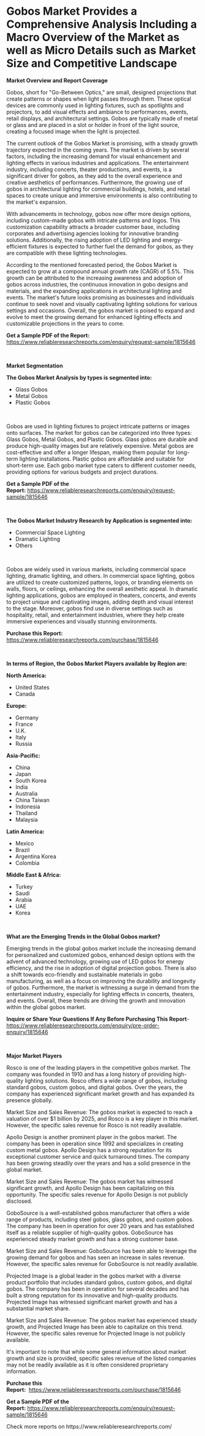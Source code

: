 <p><h1>Gobos Market Provides a Comprehensive Analysis Including a Macro Overview of the Market as well as Micro Details such as Market Size and Competitive Landscape</h1></p><p><strong>Market Overview and Report Coverage</strong></p>
<p><p>Gobos, short for "Go-Between Optics," are small, designed projections that create patterns or shapes when light passes through them. These optical devices are commonly used in lighting fixtures, such as spotlights and projectors, to add visual effects and ambiance to performances, events, retail displays, and architectural settings. Gobos are typically made of metal or glass and are placed in a slot or holder in front of the light source, creating a focused image when the light is projected.</p><p>The current outlook of the Gobos Market is promising, with a steady growth trajectory expected in the coming years. The market is driven by several factors, including the increasing demand for visual enhancement and lighting effects in various industries and applications. The entertainment industry, including concerts, theater productions, and events, is a significant driver for gobos, as they add to the overall experience and creative aesthetics of performances. Furthermore, the growing use of gobos in architectural lighting for commercial buildings, hotels, and retail spaces to create unique and immersive environments is also contributing to the market's expansion.</p><p>With advancements in technology, gobos now offer more design options, including custom-made gobos with intricate patterns and logos. This customization capability attracts a broader customer base, including corporates and advertising agencies looking for innovative branding solutions. Additionally, the rising adoption of LED lighting and energy-efficient fixtures is expected to further fuel the demand for gobos, as they are compatible with these lighting technologies.</p><p>According to the mentioned forecasted period, the Gobos Market is expected to grow at a compound annual growth rate (CAGR) of 5.5%. This growth can be attributed to the increasing awareness and adoption of gobos across industries, the continuous innovation in gobo designs and materials, and the expanding applications in architectural lighting and events. The market's future looks promising as businesses and individuals continue to seek novel and visually captivating lighting solutions for various settings and occasions. Overall, the gobos market is poised to expand and evolve to meet the growing demand for enhanced lighting effects and customizable projections in the years to come.</p></p>
<p><strong>Get a Sample PDF of the Report:</strong> <a href="https://www.reliableresearchreports.com/enquiry/request-sample/1815646">https://www.reliableresearchreports.com/enquiry/request-sample/1815646</a></p>
<p>&nbsp;</p>
<p><strong>Market Segmentation</strong></p>
<p><strong>The Gobos Market Analysis by types is segmented into:</strong></p>
<p><ul><li>Glass Gobos</li><li>Metal Gobos</li><li>Plastic Gobos</li></ul></p>
<p>&nbsp;</p>
<p><p>Gobos are used in lighting fixtures to project intricate patterns or images onto surfaces. The market for gobos can be categorized into three types: Glass Gobos, Metal Gobos, and Plastic Gobos. Glass gobos are durable and produce high-quality images but are relatively expensive. Metal gobos are cost-effective and offer a longer lifespan, making them popular for long-term lighting installations. Plastic gobos are affordable and suitable for short-term use. Each gobo market type caters to different customer needs, providing options for various budgets and project durations.</p></p>
<p><strong>Get a Sample PDF of the Report:</strong>&nbsp;<a href="https://www.reliableresearchreports.com/enquiry/request-sample/1815646">https://www.reliableresearchreports.com/enquiry/request-sample/1815646</a></p>
<p>&nbsp;</p>
<p><strong>The Gobos Market Industry Research by Application is segmented into:</strong></p>
<p><ul><li>Commercial Space Lighting</li><li>Dramatic Lighting</li><li>Others</li></ul></p>
<p>&nbsp;</p>
<p><p>Gobos are widely used in various markets, including commercial space lighting, dramatic lighting, and others. In commercial space lighting, gobos are utilized to create customized patterns, logos, or branding elements on walls, floors, or ceilings, enhancing the overall aesthetic appeal. In dramatic lighting applications, gobos are employed in theaters, concerts, and events to project unique and captivating images, adding depth and visual interest to the stage. Moreover, gobos find use in diverse settings such as hospitality, retail, and entertainment industries, where they help create immersive experiences and visually stunning environments.</p></p>
<p><strong>Purchase this Report:</strong>&nbsp; <a href="https://www.reliableresearchreports.com/purchase/1815646">https://www.reliableresearchreports.com/purchase/1815646</a></p>
<p>&nbsp;</p>
<p><strong>In terms of Region, the Gobos Market Players available by Region are:</strong></p>
<p>
    <p> <strong> North America: </strong>
        <ul>
            <li>United States</li>
            <li>Canada</li>
        </ul>
        </p> 
    <p> <strong> Europe: </strong>
        <ul>
            <li>Germany</li>
            <li>France</li>
            <li>U.K.</li>
            <li>Italy</li>
            <li>Russia</li>
        </ul>
        </p> 
    <p> <strong> Asia-Pacific: </strong>
        <ul>
            <li>China</li>
            <li>Japan</li>
            <li>South Korea</li>
            <li>India</li>
            <li>Australia</li>
            <li>China Taiwan</li>
            <li>Indonesia</li>
            <li>Thailand</li>
            <li>Malaysia</li>
        </ul>
        </p> 
    <p> <strong> Latin America: </strong>
        <ul>
            <li>Mexico</li>
            <li>Brazil</li>
            <li>Argentina Korea</li>
            <li>Colombia</li>
        </ul>
        </p> 
    <p> <strong> Middle East & Africa: </strong>
        <ul>
            <li>Turkey</li>
            <li>Saudi</li>
            <li>Arabia</li>
            <li>UAE</li>
            <li>Korea</li>
        </ul>
    </p>
    </p>
<p>&nbsp;</p>
<p><strong>What are the Emerging Trends in the Global Gobos market?</strong></p>
<p><p>Emerging trends in the global gobos market include the increasing demand for personalized and customized gobos, enhanced design options with the advent of advanced technology, growing use of LED gobos for energy efficiency, and the rise in adoption of digital projection gobos. There is also a shift towards eco-friendly and sustainable materials in gobo manufacturing, as well as a focus on improving the durability and longevity of gobos. Furthermore, the market is witnessing a surge in demand from the entertainment industry, especially for lighting effects in concerts, theaters, and events. Overall, these trends are driving the growth and innovation within the global gobos market.</p></p>
<p><strong>Inquire or Share Your Questions If Any Before Purchasing This Report</strong>- <a href="https://www.reliableresearchreports.com/enquiry/pre-order-enquiry/1815646">https://www.reliableresearchreports.com/enquiry/pre-order-enquiry/1815646</a></p>
<p>&nbsp;</p>
<p><strong>Major Market Players</strong></p>
<p><p>Rosco is one of the leading players in the competitive gobos market. The company was founded in 1910 and has a long history of providing high-quality lighting solutions. Rosco offers a wide range of gobos, including standard gobos, custom gobos, and digital gobos. Over the years, the company has experienced significant market growth and has expanded its presence globally.</p><p>Market Size and Sales Revenue: The gobos market is expected to reach a valuation of over $1 billion by 2025, and Rosco is a key player in this market. However, the specific sales revenue for Rosco is not readily available.</p><p>Apollo Design is another prominent player in the gobos market. The company has been in operation since 1992 and specializes in creating custom metal gobos. Apollo Design has a strong reputation for its exceptional customer service and quick turnaround times. The company has been growing steadily over the years and has a solid presence in the global market.</p><p>Market Size and Sales Revenue: The gobos market has witnessed significant growth, and Apollo Design has been capitalizing on this opportunity. The specific sales revenue for Apollo Design is not publicly disclosed.</p><p>GoboSource is a well-established gobos manufacturer that offers a wide range of products, including steel gobos, glass gobos, and custom gobos. The company has been in operation for over 20 years and has established itself as a reliable supplier of high-quality gobos. GoboSource has experienced steady market growth and has a strong customer base.</p><p>Market Size and Sales Revenue: GoboSource has been able to leverage the growing demand for gobos and has seen an increase in sales revenue. However, the specific sales revenue for GoboSource is not readily available.</p><p>Projected Image is a global leader in the gobos market with a diverse product portfolio that includes standard gobos, custom gobos, and digital gobos. The company has been in operation for several decades and has built a strong reputation for its innovative and high-quality products. Projected Image has witnessed significant market growth and has a substantial market share.</p><p>Market Size and Sales Revenue: The gobos market has experienced steady growth, and Projected Image has been able to capitalize on this trend. However, the specific sales revenue for Projected Image is not publicly available.</p><p>It's important to note that while some general information about market growth and size is provided, specific sales revenue of the listed companies may not be readily available as it is often considered proprietary information.</p></p>
<p><strong>Purchase this Report:</strong>&nbsp;&nbsp;<a href="https://www.reliableresearchreports.com/purchase/1815646">https://www.reliableresearchreports.com/purchase/1815646</a></p>
<p></p>
<p><strong>Get a Sample PDF of the Report:</strong>&nbsp;<a href="https://www.reliableresearchreports.com/enquiry/request-sample/1815646">https://www.reliableresearchreports.com/enquiry/request-sample/1815646</a></p>
<p>Check more reports on https://www.reliableresearchreports.com/</p>